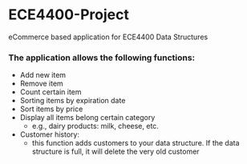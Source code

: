 # ECE4400-Project
eCommerce based application for ECE4400 Data Structures

### The application allows the following functions:
* Add new item 
* Remove item
* Count certain item
* Sorting items by expiration date
* Sort items by price
* Display all items belong certain category
  * e.g., dairy products: milk, cheese, etc.
* Customer history: 
  * this function adds customers to your data structure. If the data structure is full, it will delete the very old customer
